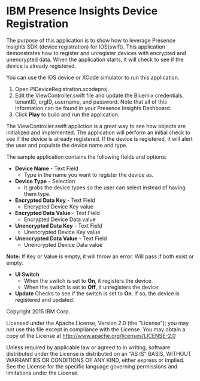 # IBM Presence Insights Device Registration 

The purpose of this application is to show how to leverage Presence Insights SDK (device registration) for IOS(swift). This application demonstrates how to register and unregister devices with encrypted and unencrypted data. When the application starts, it will check to see if the device is already registered.

You can use the IOS device or XCode simulator to run this application.

1. Open PIDeviceRegistration.xcodeproj.
2. Edit the ViewController.swift file and update the Bluemix credentials, tenantID, orgID, username, and password. 
Note that all of this information can be found in your Presence Insights Dashboard.
3. Click **Play** to build and run the application.

The ViewController.swift appliction is a great way to see how objects are initialized and implemented. The application will perform an initial check to see if the device is already registered. If the device is registered, it will alert the user and populate the device name and type.

The sample application contains the following fields and options:

* **Device Name** - Text Field
	- Type in the name you want to register the device as.
* **Device Type** - Selection
	- It grabs the device types so the user can select instead of having them type.
* **Encrypted Data Key** - Text Field
	- Encrypted Device Key value
* **Encrypted Data Value** - Text Field
	- Encrypted Device Data value
* **Unencrypted Data Key** - Text Field
    - Unencrypted Device Key value
* **Unencrypted Data Value** - Text Field
    - Unencrypted Device Data value
	
**Note:** If Key or Value is empty, it will throw an error. Will pass if both exist or empty.

* **UI Switch**
   - When the switch is set to **On**, it registers the device.
   - When the switch is set to **Off**, it unregisters the device. 
* **Update**
  Checks to see if the switch is set to **On**. If so, the device is registered and updated.



Copyright 2015 IBM Corp.

Licensed under the Apache License, Version 2.0 (the "License"); you may not use this file except in compliance with the License.
You may obtain a copy of the License at http://www.apache.org/licenses/LICENSE-2.0

Unless required by applicable law or agreed to in writing, software distributed under the License is distributed on an "AS IS" BASIS, WITHOUT WARRANTIES OR CONDITIONS OF ANY KIND, either express or implied. See the License for the specific language governing permissions and limitations under the License.

